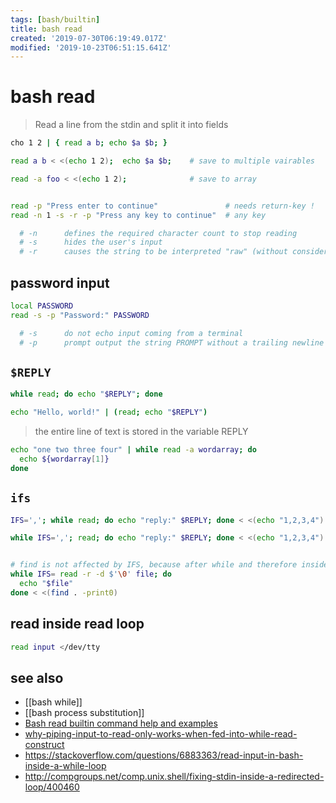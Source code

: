 ```yaml
---
tags: [bash/builtin]
title: bash read
created: '2019-07-30T06:19:49.017Z'
modified: '2019-10-23T06:51:15.641Z'
---
```


# bash read

> Read a line from the stdin and split it into fields

```sh
cho 1 2 | { read a b; echo $a $b; }

read a b < <(echo 1 2);  echo $a $b;    # save to multiple vairables

read -a foo < <(echo 1 2);              # save to array


read -p "Press enter to continue"               # needs return-key !
read -n 1 -s -r -p "Press any key to continue"  # any key

  # -n      defines the required character count to stop reading
  # -s      hides the user's input
  # -r      causes the string to be interpreted "raw" (without considering backslash escapes)
```

## password input
```sh
local PASSWORD
read -s -p "Password:" PASSWORD

  # -s      do not echo input coming from a terminal
  # -p      prompt output the string PROMPT without a trailing newline before attempting to read
```

## `$REPLY`
```sh
while read; do echo "$REPLY"; done

echo "Hello, world!" | (read; echo "$REPLY")
```
> the entire line of text is stored in the variable REPLY


```sh
echo "one two three four" | while read -a wordarray; do
  echo ${wordarray[1]}
done
```

## `ifs`
```sh
IFS=','; while read; do echo "reply:" $REPLY; done < <(echo "1,2,3,4")

while IFS=','; read; do echo "reply:" $REPLY; done < <(echo "1,2,3,4")


# find is not affected by IFS, because after while and therefore inside loop
while IFS= read -r -d $'\0' file; do
  echo "$file"
done < <(find . -print0)
```

## read inside read loop
```sh
read input </dev/tty
```

## see also
- [[bash while]]
- [[bash process substitution]]
- [Bash read builtin command help and examples](https://www.computerhope.com/unix/bash/read.htm)
- [why-piping-input-to-read-only-works-when-fed-into-while-read-construct](https://stackoverflow.com/questions/13763942/why-piping-input-to-read-only-works-when-fed-into-while-read-construct)
- https://stackoverflow.com/questions/6883363/read-input-in-bash-inside-a-while-loop
- http://compgroups.net/comp.unix.shell/fixing-stdin-inside-a-redirected-loop/400460
